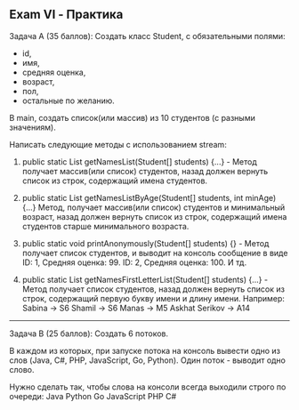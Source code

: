 Exam VI - Практика
-------------------
Задача A (35 баллов):
Создать класс Student, с обязательными полями:
 - id,
 - имя,
 - средняя оценка,
 - возраст,
 - пол,
 - остальные по желанию.

В main, создать список(или массив) из 10 студентов (с разными значениям).

Написать следующие методы с использованием stream:

 1. public static List getNamesList(Student[] students) {...} - Метод получает массив(или список) студентов, назад должен вернуть список из строк, содержащий имена студентов.

 2. public static List getNamesListByAge(Student[] students, int minAge) {...} Метод, получает массив(или список) студентов и минимальный возраст, назад должен вернуть список из строк, содержащий имена студентов старше минимального возраста.

 3. public static void printAnonymously(Student[] students) {} - Метод получает список студентов, и выводит на консоль сообщение в виде 
    ID: 1, Средняя оценка: 99.
    ID: 2, Средняя оценка: 100.
    И тд.

 4. public static List getNamesFirstLetterList(Student[] students) {...} - Метод получает список студентов, назад должен вернуть список из строк, содержащий первую букву имени и длину имени.
    Например:
    Sabina -> S6
    Shamil -> S6
    Manas -> M5
    Askhat Serikov -> A14
---------------------------
Задача B (25 баллов):
Создать 6 потоков.

В каждом из которых, при запуске потока на консоль вывести одно из слов (Java, C#, PHP, JavaScript, Go, Python). Один поток - выводит одно слово.

Нужно сделать так, чтобы слова на консоли всегда выходили строго по очереди:
 Java
 Python
 Go
 JavaScript
 PHP
 C#